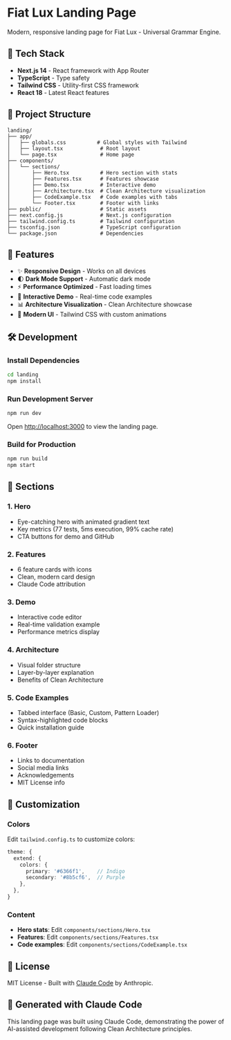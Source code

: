 # Fiat Lux Landing Page

Modern, responsive landing page for Fiat Lux - Universal Grammar Engine.

## 🚀 Tech Stack

- **Next.js 14** - React framework with App Router
- **TypeScript** - Type safety
- **Tailwind CSS** - Utility-first CSS framework
- **React 18** - Latest React features

## 📂 Project Structure

```
landing/
├── app/
│   ├── globals.css          # Global styles with Tailwind
│   ├── layout.tsx            # Root layout
│   └── page.tsx              # Home page
├── components/
│   └── sections/
│       ├── Hero.tsx          # Hero section with stats
│       ├── Features.tsx      # Features showcase
│       ├── Demo.tsx          # Interactive demo
│       ├── Architecture.tsx  # Clean Architecture visualization
│       ├── CodeExample.tsx   # Code examples with tabs
│       └── Footer.tsx        # Footer with links
├── public/                   # Static assets
├── next.config.js            # Next.js configuration
├── tailwind.config.ts        # Tailwind configuration
├── tsconfig.json             # TypeScript configuration
└── package.json              # Dependencies
```

## 🎨 Features

- ✨ **Responsive Design** - Works on all devices
- 🌓 **Dark Mode Support** - Automatic dark mode
- ⚡ **Performance Optimized** - Fast loading times
- 🎯 **Interactive Demo** - Real-time code examples
- 📊 **Architecture Visualization** - Clean Architecture showcase
- 🎨 **Modern UI** - Tailwind CSS with custom animations

## 🛠️ Development

### Install Dependencies

```bash
cd landing
npm install
```

### Run Development Server

```bash
npm run dev
```

Open [http://localhost:3000](http://localhost:3000) to view the landing page.

### Build for Production

```bash
npm run build
npm start
```

## 📝 Sections

### 1. Hero
- Eye-catching hero with animated gradient text
- Key metrics (77 tests, 5ms execution, 99% cache rate)
- CTA buttons for demo and GitHub

### 2. Features
- 6 feature cards with icons
- Clean, modern card design
- Claude Code attribution

### 3. Demo
- Interactive code editor
- Real-time validation example
- Performance metrics display

### 4. Architecture
- Visual folder structure
- Layer-by-layer explanation
- Benefits of Clean Architecture

### 5. Code Examples
- Tabbed interface (Basic, Custom, Pattern Loader)
- Syntax-highlighted code blocks
- Quick installation guide

### 6. Footer
- Links to documentation
- Social media links
- Acknowledgements
- MIT License info

## 🎨 Customization

### Colors

Edit `tailwind.config.ts` to customize colors:

```typescript
theme: {
  extend: {
    colors: {
      primary: '#6366f1',    // Indigo
      secondary: '#8b5cf6',  // Purple
    },
  },
}
```

### Content

- **Hero stats**: Edit `components/sections/Hero.tsx`
- **Features**: Edit `components/sections/Features.tsx`
- **Code examples**: Edit `components/sections/CodeExample.tsx`

## 📄 License

MIT License - Built with [Claude Code](https://claude.com/claude-code) by Anthropic.

## 🤖 Generated with Claude Code

This landing page was built using Claude Code, demonstrating the power of AI-assisted development following Clean Architecture principles.
